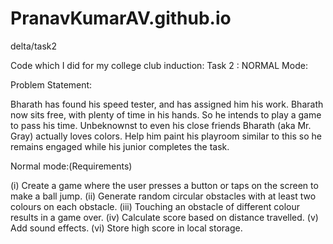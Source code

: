 # PranavKumarAV.github.io
 delta/task2

Code which I did for my college club induction: Task 2 : NORMAL Mode:

Problem Statement:

Bharath has found his speed tester, and has assigned him his work. Bharath now sits free, with plenty of time in his hands. So he intends to play a game to pass his time. Unbeknownst to even his close friends Bharath (aka Mr. Gray) actually loves colors. Help him paint his playroom similar to this so he remains engaged while his junior completes the task.

Normal mode:(Requirements)

 (i)   Create a game where the user presses a button or taps on the screen to make a ball jump.
 (ii)  Generate random circular obstacles with at least two colours on each obstacle.
 (iii) Touching an obstacle of different colour results in a game over.
 (iv)  Calculate score based on distance travelled.
 (v)   Add sound effects.
 (vi)  Store high score in local storage.
